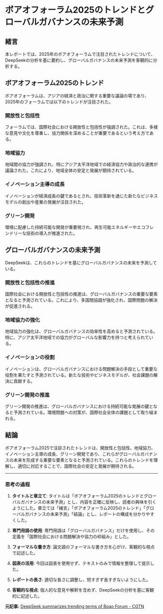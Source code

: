 # ボアオフォーラム2025のトレンドとグローバルガバナンスの未来予測

## 緒言

本レポートでは、2025年のボアオフォーラムで注目されたトレンドについて、DeepSeekの分析を基に要約し、グローバルガバナンスの未来予測を客観的に分析する。

## ボアオフォーラム2025のトレンド

ボアオフォーラムは、アジアの経済と政治に関する重要な議論の場であり、2025年のフォーラムでは以下のトレンドが注目された。

### 開放性と包括性

フォーラムでは、国際社会における開放性と包括性が強調された。これは、多様な意見や文化を尊重し、協力関係を深めることが重要であるという考え方である。

### 地域協力

地域間の協力が強調され、特にアジア太平洋地域での経済協力や政治的な連携が議論された。これにより、地域全体の安定と発展が期待されている。

### イノベーション主導の成長

イノベーションが経済成長の鍵であるとされ、技術革新を通じた新たなビジネスモデルの創出や産業の発展が注目された。

### グリーン開発

環境に配慮した持続可能な開発が重要視され、再生可能エネルギーやエコフレンドリーな技術の導入が推進された。

## グローバルガバナンスの未来予測

DeepSeekは、これらのトレンドを基にグローバルガバナンスの未来を予測している。

### 開放性と包括性の推進

国際社会における開放性と包括性の推進は、グローバルガバナンスの重要な要素となると予測されている。これにより、多国間協調が強化され、国際問題の解決が促進される。

### 地域協力の強化

地域協力の強化は、グローバルガバナンスの効率性を高めると予測されている。特に、アジア太平洋地域での協力がグローバルな影響力を持つと考えられている。

### イノベーションの役割

イノベーションは、グローバルガバナンスにおける問題解決の手段として重要な役割を果たすと予測されている。新たな技術やビジネスモデルが、社会課題の解決に貢献する。

### グリーン開発の推進

グリーン開発の推進は、グローバルガバナンスにおける持続可能な発展の鍵となると予測されている。環境問題への対策が、国際社会全体の課題として取り組まれる。

## 結論

ボアオフォーラム2025で注目されたトレンドは、開放性と包括性、地域協力、イノベーション主導の成長、グリーン開発であり、これらがグローバルガバナンスの未来を形成する重要な要素となると予測されている。これらのトレンドを理解し、適切に対応することで、国際社会の安定と発展が期待される。

---

### 思考の過程

1. **タイトルと章立て**: タイトルは「ボアオフォーラム2025のトレンドとグローバルガバナンスの未来予測」とし、内容を正確に反映し、読者の興味を引くようにした。章立ては「緒言」「ボアオフォーラム2025のトレンド」「グローバルガバナンスの未来予測」「結論」とし、レポートの構成を分かりやすくした。

2. **専門用語の使用**: 専門用語は「グローバルガバナンス」だけを使用し、その定義を「国際社会における問題解決や協力の枠組み」とした。

3. **フォーマルな書き方**: 論文調のフォーマルな書き方を心がけ、客観的な視点で記述した。

4. **図表の活用**: 今回は図表を使用せず、テキストのみで情報を整理して提示した。

5. **レポートの長さ**: 適切な長さに調整し、短すぎず長すぎないようにした。

6. **客観的な視点**: 個人的な意見や解釈を含めず、DeepSeekの分析を基に客観的に記述した。

**元記事:** [DeepSeek summarizes trending terms of Boao Forum - CGTN](https://news.cgtn.com/news/2025-03-28/DeepSeek-summarizes-trending-terms-of-Boao-Forum-1C6WvxVwryE/p.html)
